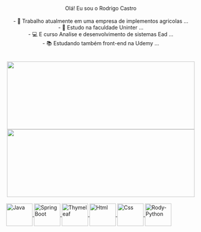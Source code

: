 <div align="center">
  Olá! Eu sou o Rodrigo Castro<br>
  <br>
- 🚜 Trabalho atualmente em uma empresa de implementos agricolas ...<br>
- 🏫 Estudo na faculdade Uninter ...<br>
- 💻 E curso Analise e desenvolvimento de sistemas Ead ...<br>
- 📚 Estudando também front-end na Udemy ...<br>
  <br>
  <br>
</div>

<div align="center">
  <a href="https://github.com/Rodrygo-Castro">
  <img height="180px" width="500px" src="https://github-readme-stats.vercel.app/api?username=Rodrygo-Castro&show_icons=false&theme=ocean_dark&include_all_commits=true&count_private=true"/>
  <img height="180px" width="500px" src="https://github-readme-stats.vercel.app/api/top-langs/?username=Rodrygo-Castro&layout=compact&langs_count=7&theme=ocean_dark"/>
</div>

<div style="display: inline_block"><br>
 <img align="center" alt="Java" height="60" width="70" src="https://marketingonline.gratis/wp-content/uploads/2021/12/5-ejemplos-de-lenguaje-de-programacion-1024x1024.png" />
 <img align="center" alt="SpringBoot" height="60" width="70" src="https://pbs.twimg.com/profile_images/1235868806079057921/fTL08u_H_400x400.png" />
 <img align="center" alt="Thymeleaf" height="60" width="70" src="https://seeklogo.com/images/T/thymeleaf-logo-6E4D42A713-seeklogo.com.png" />
 <img align="center" alt="Html" height="60" width="70" src="https://cdn.imgbin.com/18/19/14/imgbin-html-computer-icons-web-development-bootstrap-world-wide-web-uF61tKuX4HrqFnYfJyntKCRPk.jpg" />
 <img align="center" alt="Css" height="60" width="70" src="https://p1.hiclipart.com/preview/32/1011/672/logo-blue-organization-number-line-text-area-symbol-sign-png-clipart.jpg" />
 <img align="center" alt="Rody-Python" height="60" width="70" src="https://i.stack.imgur.com/irUrQ.png" />
</div>

